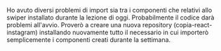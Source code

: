 Ho avuto diversi problemi di import sia tra i componenti che relativi allo swiper installato durante la lezione di oggi. Probabilmente il codice darà problemi all'avvio. Proverò a creare una nuova repository (copia-react-instagram) installando nuovamente tutto il necessario in cui importerò semplicemente i componenti creati durante la settimana.
